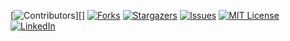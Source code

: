 [![Contributors][contributors-shield]][]
[![Forks][forks-shield]][forks-url]
[![Stargazers][stars-shield]][stars-url]
[![Issues][issues-shield]][issues-url]
[![MIT License][license-shield]][license-url]
[![LinkedIn][linkedin-shield]][linkedin-url]



<!-- MARKDOWN LINKS & IMAGES -->
<!-- https://www.markdownguide.org/basic-syntax/#reference-style-links -->
[contributors-shield]: https://img.shields.io/github/contributors/jdcyph3r/badgerepo?style=for-the-badge
[contributors-url]: https://github.com/jdcyph3r/repo_name/graphs/contributors
[forks-shield]: https://img.shields.io/github/forks/jdcyph3r/repo_name.svg?style=for-the-badge
[forks-url]: https://github.com/jdcyph3r/repo_name/network/members
[stars-shield]: https://img.shields.io/github/stars/jdcyph3r/repo_name.svg?style=for-the-badge
[stars-url]: https://github.com/jdcyph3r/repo_name/stargazers
[issues-shield]: https://img.shields.io/github/issues/jdcyph3r/repo_name.svg?style=for-the-badge
[issues-url]: https://github.com/jdcyph3r/repo_name/issues
[license-shield]: https://img.shields.io/github/license/jdcyph3r/repo_name.svg?style=for-the-badge
[license-url]: https://github.com/jdcyph3r/repo_name/blob/master/LICENSE.txt
[linkedin-shield]: https://img.shields.io/badge/-LinkedIn-black.svg?style=for-the-badge&logo=linkedin&colorB=555
[linkedin-url]: https://linkedin.com/in/linkedin_username
[product-screenshot]: images/screenshot.png
